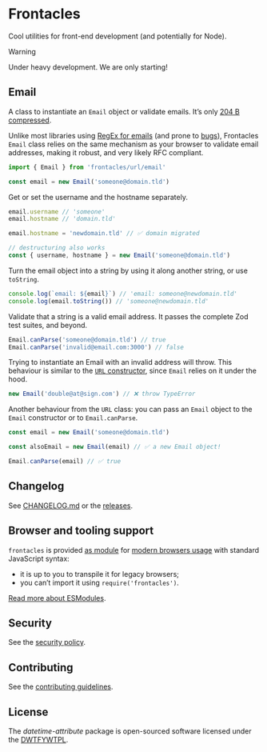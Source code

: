 # Frontacles

Cool utilities for front-end development (and potentially for Node).

> [!WARNING]  
> Under heavy development. We are only starting!

## Email

A class to instantiate an `Email` object or validate emails. It’s only [204 B compressed](https://bundlejs.com/?q=frontacles&treeshake=[{Email}]&config={%22compression%22%3A%22brotli%22}&bundle).

Unlike most libraries using [RegEx for emails](https://github.com/colinhacks/zod/blob/e2b9a5f9ac67d13ada61cd8e4b1385eb850c7592/src/types.ts#L648-L663) (and prone to [bugs](https://github.com/colinhacks/zod/issues/3913)), Frontacles `Email` class relies on the same mechanism as your browser to validate email addresses, making it robust, and very likely RFC compliant.

```js
import { Email } from 'frontacles/url/email'

const email = new Email('someone@domain.tld')
```

Get or set the username and the hostname separately.

```js
email.username // 'someone'
email.hostname // 'domain.tld'

email.hostname = 'newdomain.tld' // ✅ domain migrated

// destructuring also works
const { username, hostname } = new Email('someone@domain.tld')
```

Turn the email object into a string by using it along another string, or use `toString`.

```js
console.log(`email: ${email}`) // 'email: someone@newdomain.tld'
console.log(email.toString()) // 'someone@newdomain.tld'
```

Validate that a string is a valid email address. It passes the complete Zod test suites, and beyond.

```js
Email.canParse('someone@domain.tld') // true
Email.canParse('invalid@email.com:3000') // false
```

Trying to instantiate an Email with an invalid address will throw. This behaviour is similar to the [`URL` constructor](https://developer.mozilla.org/en-US/docs/Web/API/URL/URL), since `Email` relies on it under the hood.

```js
new Email('double@at@sign.com') // ❌ throw TypeError
```

Another behaviour from the `URL` class: you can pass an `Email` object to the `Email` constructor or to `Email.canParse`.

```js
const email = new Email('someone@domain.tld')

const alsoEmail = new Email(email) // ✅ a new Email object!

Email.canParse(email) // ✅ true
```

## Changelog

See [CHANGELOG.md](https://github.com/frontacles/frontacles/blob/main/CHANGELOG.md) or the [releases](https://github.com/frontacles/frontacles/releases).

## Browser and tooling support

`frontacles` is provided [as module](https://developer.mozilla.org/en-US/docs/Web/JavaScript/Guide/Modules#browser_compatibility) for [modern browsers usage](https://github.com/frontacles/frontacles/blob/main/browserslist) with standard JavaScript syntax:
- it is up to you to transpile it for legacy browsers;
- you can’t import it using `require('frontacles')`.

[Read more about ESModules](https://gist.github.com/sindresorhus/a39789f98801d908bbc7ff3ecc99d99c).

## Security

See the [security policy](https://github.com/frontacles/frontacles/blob/main/SECURITY.md).

## Contributing

See the [contributing guidelines](https://github.com/frontacles/frontacles/blob/main/CONTRIBUTING.md).

## License

The _datetime-attribute_ package is open-sourced software licensed under the [DWTFYWTPL](https://github.com/frontacles/frontacles/blob/main/LICENSE).
